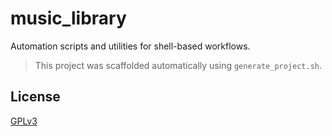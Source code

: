 # music_library

Automation scripts and utilities for shell-based workflows.

> This project was scaffolded automatically using `generate_project.sh`.

## License

[GPLv3](LICENSE)
